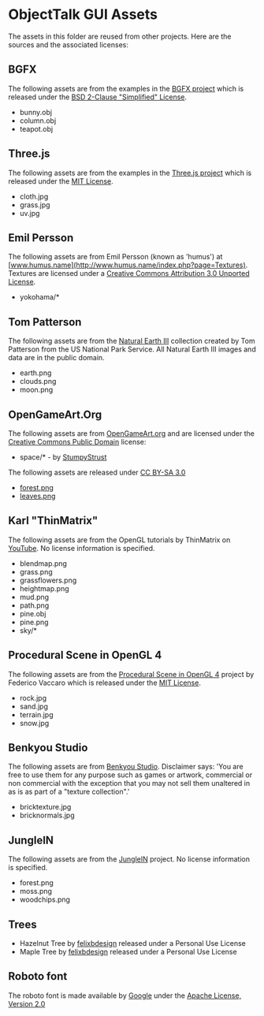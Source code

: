 # ObjectTalk GUI Assets

The assets in this folder are reused from other projects. Here are
the sources and the associated licenses:

## BGFX

The following assets are from the examples in the
[BGFX project](https://github.com/bkaradzic/bgfx)
which is released under the
[BSD 2-Clause "Simplified" License](https://opensource.org/licenses/BSD-2-Clause).

* bunny.obj
* column.obj
* teapot.obj

## Three.js

The following assets are from the examples in the
[Three.js project](https://threejs.org) which is released under the
[MIT License](https://opensource.org/licenses/MIT).

* cloth.jpg
* grass.jpg
* uv.jpg

## Emil Persson

The following assets are from Emil Persson (known as 'humus') at
[www.humus.name](http://www.humus.name/index.php?page=Textures).
Textures are licensed under a [Creative Commons Attribution 3.0 Unported License](https://creativecommons.org/licenses/by/3.0/).

* yokohama/*

## Tom Patterson

The following assets are from the
[Natural Earth III](http://www.shadedrelief.com/natural3/index.html)
collection created by Tom Patterson from the US National Park Service.
All Natural Earth III images and data are in the public domain.

* earth.png
* clouds.png
* moon.png

## OpenGameArt.Org

The following assets are from [OpenGameArt.org](https://opengameart.org)
and are licensed under the
[Creative Commons Public Domain](https://creativecommons.org/publicdomain/zero/1.0/)
license:

* space/* - by [StumpyStrust](https://opengameart.org/content/space-skyboxes-0)

The following assets are released under
[CC BY-SA 3.0](https://creativecommons.org/licenses/by-sa/3.0/)

* [forest.png](https://opengameart.org/node/21657)
* [leaves.png](https://opengameart.org/node/21693)

## Karl "ThinMatrix"

The following assets are from the OpenGL tutorials by ThinMatrix on
[YouTube](https://www.youtube.com/channel/UCUkRj4qoT1bsWpE_C8lZYoQ).
No license information is specified.

* blendmap.png
* grass.png
* grassflowers.png
* heightmap.png
* mud.png
* path.png
* pine.obj
* pine.png
* sky/*

## Procedural Scene in OpenGL 4

The following assets are from the
[Procedural Scene in OpenGL 4](https://github.com/fede-vaccaro/TerrainEngine-OpenGL)
project by Federico Vaccaro which is released under the
[MIT License](https://opensource.org/licenses/MIT).

* rock.jpg
* sand.jpg
* terrain.jpg
* snow.jpg

## Benkyou Studio

The following assets are from
[Benkyou Studio](http://www.benkyoustudio.com/Textures/). Disclaimer says:
'You are free to use them for any purpose such as games or artwork,
commercial or non commercial with the exception that you may not sell
them unaltered in as is as part of a "texture collection".'

* bricktexture.jpg
* bricknormals.jpg

## JungleIN

The following assets are from the
[JungleIN](https://github.com/redagito/JungleIN) project.
No license information is specified.

* forest.png
* moss.png
* woodchips.png

## Trees

* Hazelnut Tree by
[felixbdesign](https://free3d.com/3d-model/hazelnut-bush-290678.html)
released under a Personal Use License
* Maple Tree by
[felixbdesign](https://free3d.com/3d-model/maple-tree-262328.html)
released under a Personal Use License

## Roboto font

The roboto font is made available by
[Google](https://fonts.google.com/specimen/Roboto)
under the
[Apache License, Version 2.0](https://www.apache.org/licenses/LICENSE-2.0)
